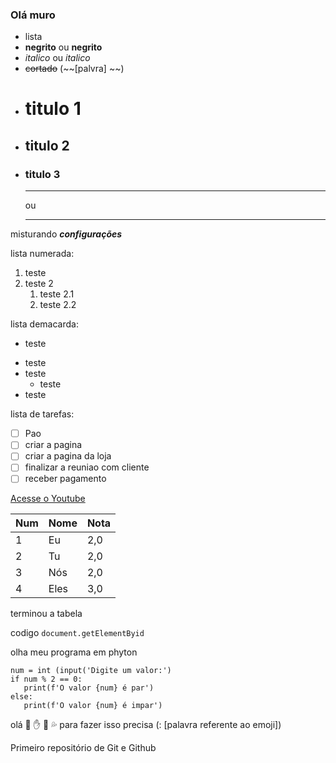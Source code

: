 ### Olá muro
- lista
- **negrito** ou __negrito__
- *italico* ou _italico_
- ~~cortado~~ (~~[palvra] ~~)
- # titulo 1
- ## titulo 2
- ### titulo 3
  ---
  ou
  ***
misturando __*configurações*__

lista numerada:

1. teste
2. teste 2
   1. teste 2.1
   2. teste 2.2

lista demacarda:

- teste
* teste
* teste
  * teste
* teste

lista de tarefas:
  - [ ] Pao
  - [ ] criar a pagina
  - [ ] criar a pagina da loja
  - [ ] finalizar a reuniao com cliente
  - [ ] receber pagamento

[Acesse o Youtube](https://youtube.com)

Num | Nome | Nota
---|---|---|
1| Eu | 2,0
2| Tu | 2,0
3| Nós | 2,0
4|Eles|3,0

terminou a tabela

codigo `document.getElementByid`

olha meu programa em phyton
```
num = int (input('Digite um valor:')
if num % 2 == 0:
   print(f'O valor {num} é par')
else:
   print(f'O valor {num} é impar')
```

olá 🖖 ✋ 💢 💦 para fazer isso precisa (: [palavra referente ao emoji])
  
 Primeiro repositório de Git e Github
